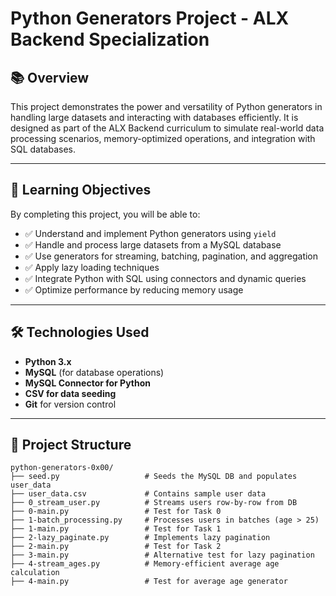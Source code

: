 # Python Generators Project - ALX Backend Specialization

## 📚 Overview

This project demonstrates the power and versatility of Python generators in handling large datasets and interacting with databases efficiently. It is designed as part of the ALX Backend curriculum to simulate real-world data processing scenarios, memory-optimized operations, and integration with SQL databases.

---

## 🚀 Learning Objectives

By completing this project, you will be able to:

- ✅ Understand and implement Python generators using `yield`
- ✅ Handle and process large datasets from a MySQL database
- ✅ Use generators for streaming, batching, pagination, and aggregation
- ✅ Apply lazy loading techniques
- ✅ Integrate Python with SQL using connectors and dynamic queries
- ✅ Optimize performance by reducing memory usage

---

## 🛠️ Technologies Used

- **Python 3.x**
- **MySQL** (for database operations)
- **MySQL Connector for Python**
- **CSV for data seeding**
- **Git** for version control

---

## 📁 Project Structure

```plaintext
python-generators-0x00/
├── seed.py                   # Seeds the MySQL DB and populates user_data
├── user_data.csv             # Contains sample user data
├── 0_stream_user.py          # Streams users row-by-row from DB
├── 0-main.py                 # Test for Task 0
├── 1-batch_processing.py     # Processes users in batches (age > 25)
├── 1-main.py                 # Test for Task 1
├── 2-lazy_paginate.py        # Implements lazy pagination
├── 2-main.py                 # Test for Task 2
├── 3-main.py                 # Alternative test for lazy pagination
├── 4-stream_ages.py          # Memory-efficient average age calculation
├── 4-main.py                 # Test for average age generator
